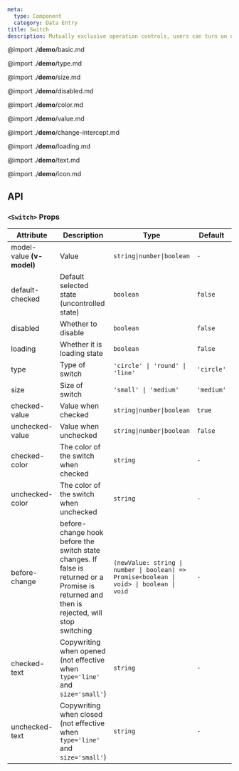 ```yaml
meta:
  type: Component
  category: Data Entry
title: Switch
description: Mutually exclusive operation controls, users can turn on or turn off a certain function.
```

@import ./**demo**/basic.md

@import ./**demo**/type.md

@import ./**demo**/size.md

@import ./**demo**/disabled.md

@import ./**demo**/color.md

@import ./**demo**/value.md

@import ./**demo**/change-intercept.md

@import ./**demo**/loading.md

@import ./**demo**/text.md

@import ./**demo**/icon.md

## API

### `<Switch>` Props

|Attribute|Description|Type|Default|Version|
|---|---|---|---|---|
|model-value **(v-model)**|Value|`string\|number\|boolean`|`-`||
|default-checked|Default selected state (uncontrolled state)|`boolean`|`false`||
|disabled|Whether to disable|`boolean`|`false`||
|loading|Whether it is loading state|`boolean`|`false`||
|type|Type of switch|`'circle' \| 'round' \| 'line'`|`'circle'`||
|size|Size of switch|`'small' \| 'medium'`|`'medium'`||
|checked-value|Value when checked|`string\|number\|boolean`|`true`|2.12.0|
|unchecked-value|Value when unchecked|`string\|number\|boolean`|`false`|2.12.0|
|checked-color|The color of the switch when checked|`string`|`-`|2.12.0|
|unchecked-color|The color of the switch when unchecked|`string`|`-`|2.12.0|
|before-change|before-change hook before the switch state changes. If false is returned or a Promise is returned and then is rejected, will stop switching|`(newValue: string \| number \| boolean) => Promise<boolean \| void> \| boolean \| void`|`-`|2.37.0|
|checked-text|Copywriting when opened (not effective when `type='line'` and `size='small'`)|`string`|`-`|2.45.0|
|unchecked-text|Copywriting when closed (not effective when `type='line'` and `size='small'`)|`string`|`-`|2.45.0|